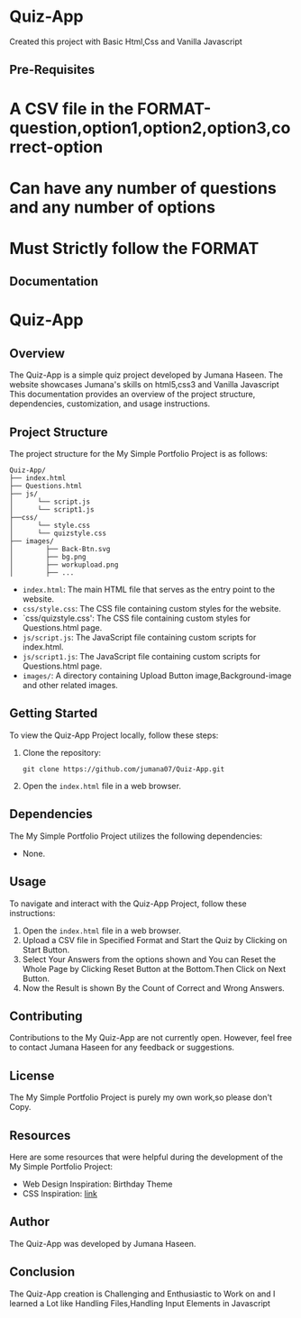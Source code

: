 # Quiz-App
Created this project with Basic Html,Css and Vanilla Javascript

## Pre-Requisites
# A CSV file in the FORMAT-question,option1,option2,option3,correct-option
# Can have any number of questions and any number of options
# Must Strictly follow the FORMAT

## Documentation
# Quiz-App

## Overview
The Quiz-App is a simple quiz project developed by Jumana Haseen. The website showcases Jumana's skills on html5,css3 and Vanilla Javascript 
This documentation provides an overview of the project structure, dependencies, customization, and usage instructions.

## Project Structure
The project structure for the My Simple Portfolio Project is as follows:
```
Quiz-App/
├── index.html
├── Questions.html
├── js/
│      └── script.js
│      └── script1.js
├──css/
│      └── style.css
│      └── quizstyle.css
├── images/
│        ├── Back-Btn.svg
│        ├── bg.png
│        ├── workupload.png
│        ├── ...
```

- `index.html`: The main HTML file that serves as the entry point to the website.
- `css/style.css`: The CSS file containing custom styles for the website.
- `css/quizstyle.css': The CSS file containing custom styles for Questions.html page.
- `js/script.js`: The JavaScript file containing custom scripts for index.html.
- `js/script1.js`: The JavaScript file containing custom scripts for Questions.html page.
- `images/`: A directory containing Upload Button image,Background-image and other related images.

## Getting Started
To view the Quiz-App Project locally, follow these steps:

1. Clone the repository:
   ```
   git clone https://github.com/jumana07/Quiz-App.git
   ```

2. Open the `index.html` file in a web browser.

## Dependencies
The My Simple Portfolio Project utilizes the following dependencies:

- None.

## Usage
To navigate and interact with the Quiz-App Project, follow these instructions:

1. Open the `index.html` file in a web browser.
2. Upload a CSV file in Specified Format and Start the Quiz by Clicking on Start Button.
3. Select Your Answers from the options shown and You can Reset the Whole Page by Clicking Reset Button at the Bottom.Then Click on Next Button.
4. Now the Result is  shown By the Count of Correct and Wrong Answers.

## Contributing
Contributions to the My Quiz-App are not currently open. However, feel free to contact Jumana Haseen for any feedback or suggestions.

## License
The My Simple Portfolio Project is purely my own work,so please don't Copy.

## Resources
Here are some resources that were helpful during the development of the My Simple Portfolio Project:

- Web Design Inspiration: Birthday Theme
- CSS Inspiration: [link](https://courses.webdevsimplified.com/)

## Author
The Quiz-App was developed by Jumana Haseen.

## Conclusion
The Quiz-App creation is Challenging and Enthusiastic to Work on and I learned a Lot like Handling Files,Handling Input Elements in Javascript





